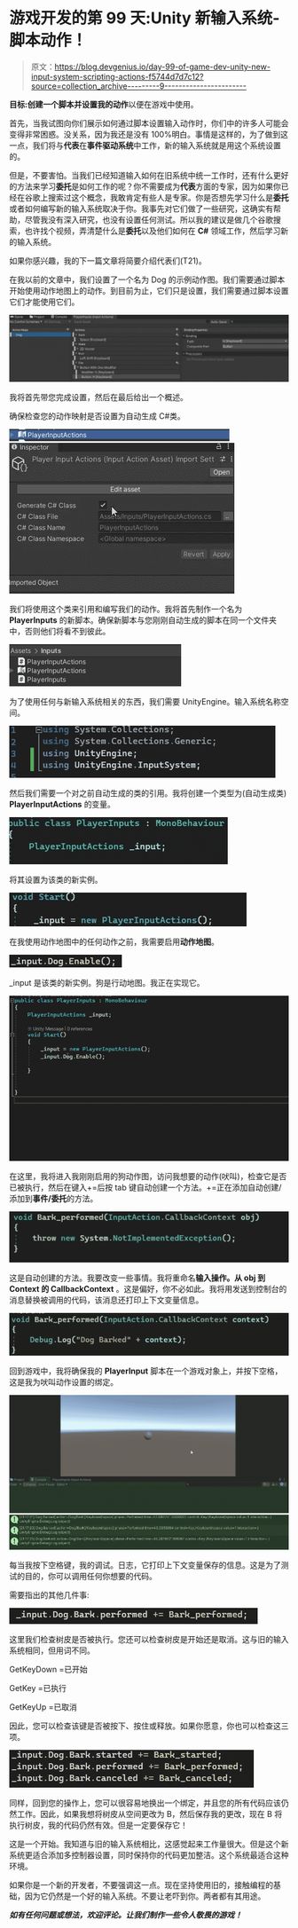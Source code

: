 # 游戏开发的第 99 天:Unity 新输入系统-脚本动作！

> 原文：<https://blog.devgenius.io/day-99-of-game-dev-unity-new-input-system-scripting-actions-f5744d7d7c12?source=collection_archive---------9----------------------->

**目标:**创建一个脚本并设置我的**动作**以便在游戏中使用。

首先，当我试图向你们展示如何通过脚本设置输入动作时，你们中的许多人可能会变得非常困惑。没关系，因为我还是没有 100%明白。事情是这样的，为了做到这一点，我们将与**代表**在**事件驱动系统**中工作，新的输入系统就是用这个系统设置的。

但是，不要害怕。当我们已经知道输入如何在旧系统中统一工作时，还有什么更好的方法来学习**委托**是如何工作的呢？你不需要成为**代表**方面的专家，因为如果你已经在谷歌上搜索过这个概念，我敢肯定有些人是专家。你是否想先学习什么是**委托**或者如何编写新的输入系统取决于你。我事先对它们做了一些研究，这确实有帮助，尽管我没有深入研究，也没有设置任何测试。所以我的建议是做几个谷歌搜索，也许找个视频，弄清楚什么是**委托**以及他们如何在 **C#** 领域工作，然后学习新的输入系统。

如果你感兴趣，我的下一篇文章将简要介绍代表们(T21)。

在我以前的文章中，我们设置了一个名为 Dog 的示例动作图。我们需要通过脚本开始使用动作地图上的动作。到目前为止，它们只是设置，我们需要通过脚本设置它们才能使用它们。

![](img/2a490cc71fe9f3c55160246ceb61c451.png)

我将首先带您完成设置，然后在最后给出一个概述。

确保检查您的动作映射是否设置为自动生成 C#类。

![](img/4e97f90ee4a619efd07fef64aefabb46.png)![](img/7c54d115a634008373506ff55192968a.png)

我们将使用这个类来引用和编写我们的动作。我将首先制作一个名为 **PlayerInputs** 的新脚本。确保新脚本与您刚刚自动生成的脚本在同一个文件夹中，否则他们将看不到彼此。

![](img/b9d5f2e8d8351193b44df170cb064b09.png)

为了使用任何与新输入系统相关的东西，我们需要 UnityEngine。输入系统名称空间。

![](img/4e8480d1e952c423acca60084aaec8a9.png)

然后我们需要一个对之前自动生成的类的引用。我将创建一个类型为(自动生成类) **PlayerInputActions** 的变量。

![](img/9f0a7b17b25cfc5236230ae1a6dc9959.png)

将其设置为该类的新实例。

![](img/937bbced189428e769fe0f87d7a32689.png)

在我使用动作地图中的任何动作之前，我需要启用**动作地图**。

![](img/c8e5f543f772f52bb4d44a8db08d2cbd.png)

_input 是该类的新实例。狗是行动地图。我正在实现它。

![](img/4846b5589a698cd85eb9a14f11b2883d.png)

在这里，我将进入我刚刚启用的狗动作图，访问我想要的动作(吠叫)，检查它是否已被执行，然后在键入+=后按 tab 键自动创建一个方法。+=正在添加自动创建/添加到**事件/委托**的方法。

![](img/ad77437876fdb0b891dc6369413d7018.png)

这是自动创建的方法。我要改变一些事情。我将重命名**输入操作。从 obj 到 Context 的 CallbackContext** 。这是偏好，你不必如此。我将用发送到控制台的消息替换被调用的代码，该消息还打印上下文变量信息。

![](img/ef8780441ceae07995b96b1619058289.png)

回到游戏中，我将确保我的 **PlayerInput** 脚本在一个游戏对象上，并按下空格，这是我为吠叫动作设置的绑定。

![](img/08e64f6f85eb203d13db491607fa5108.png)![](img/d2b464f443a2fce4771fb486ad25d697.png)

每当我按下空格键，我的调试。日志，它打印上下文变量保存的信息。这是为了测试的目的，你可以调用任何你想要的代码。

需要指出的其他几件事:

![](img/e2457c8b4b012a44e4839cd2fabb6232.png)

这里我们检查树皮是否被执行。您还可以检查树皮是开始还是取消。这与旧的输入系统相同，但用词不同。

GetKeyDown =已开始

GetKey =已执行

GetKeyUp =已取消

因此，您可以检查该键是否被按下、按住或释放。如果你愿意，你也可以检查这三项。

![](img/bd74795e42eb02fecf7167a8e8e1f948.png)

同样，回到您的操作上，您可以很容易地换出一个绑定，并且您的所有代码应该仍然工作。因此，如果我想将树皮从空间更改为 B，然后保存我的更改，现在 B 将执行树皮，我的代码仍然有效。但是一定要保存它！

这是一个开始。我知道与旧的输入系统相比，这感觉起来工作量很大。但是这个新系统更适合添加多控制器设置，同时保持你的代码更加整洁。这个系统最适合这种环境。

如果你是一个新的开发者，不要强调这一点。现在坚持使用旧的，接触编程的基础，因为它仍然是一个好的输入系统。不要让老吓到你。两者都有其用途。

***如有任何问题或想法，欢迎评论。让我们制作一些令人敬畏的游戏！***